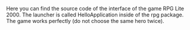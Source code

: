 Here you can find the source code of the interface of the game RPG Lite 2000. 
The launcher is called HelloApplication inside of the rpg package.
The game works perfectly (do not choose the same hero twice).
